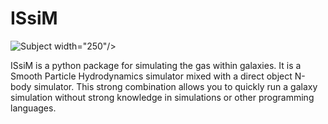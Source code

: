 # ISsiM

![Subject width="250"/>](https://github.com/dannytalk/ISsiM/assets/114359435/b6155dc4-dbc4-481e-99bb-dcf3c36e7caa)


ISsiM is a python package for simulating the gas within galaxies. It is a Smooth Particle Hydrodynamics simulator mixed with a direct object N-body simulator. This strong combination allows you to quickly run a galaxy simulation without strong knowledge in simulations or other programming languages. 
